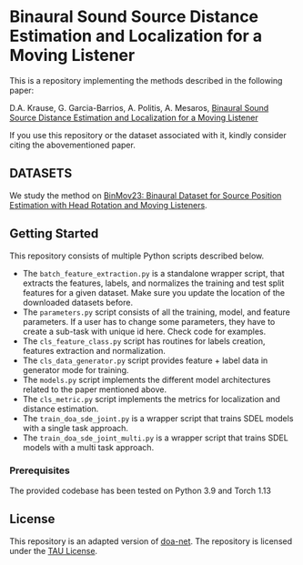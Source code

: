 
# Binaural Sound Source Distance Estimation and Localization for a Moving Listener

This is a repository implementing the methods described in the following paper:

D.A. Krause, G. Garcia-Barrios, A. Politis, A. Mesaros, [Binaural Sound Source Distance Estimation and Localization for a Moving Listener](https://ieeexplore.ieee.org/document/10372100)

If you use this repository or the dataset associated with it, kindly consider citing the abovementioned paper.

## DATASETS

We study the method on [BinMov23: Binaural Dataset for Source Position Estimation with Head Rotation and Moving Listeners](https://doi.org/10.5281/zenodo.7689063).


## Getting Started

This repository consists of multiple Python scripts described below. 
* The `batch_feature_extraction.py` is a standalone wrapper script, that extracts the features, labels, and normalizes the training and test split features for a given dataset. Make sure you update the location of the downloaded datasets before.
* The `parameters.py` script consists of all the training, model, and feature parameters. If a user has to change some parameters, they have to create a sub-task with unique id here. Check code for examples.
* The `cls_feature_class.py` script has routines for labels creation, features extraction and normalization.
* The `cls_data_generator.py` script provides feature + label data in generator mode for training.
* The `models.py` script implements the different model architectures related to the paper mentioned above.
* The `cls_metric.py` script implements the metrics for localization and distance estimation.
* The `train_doa_sde_joint.py` is a wrapper script that trains SDEL models with a single task approach.
* The `train_doa_sde_joint_multi.py` is a wrapper script that trains SDEL models with a multi task approach.

### Prerequisites

The provided codebase has been tested on Python 3.9 and Torch 1.13


## License
This repository is an adapted version of [doa-net](https://github.com/sharathadavanne/doa-net).
The repository is licensed under the [TAU License](LICENSE.md).
